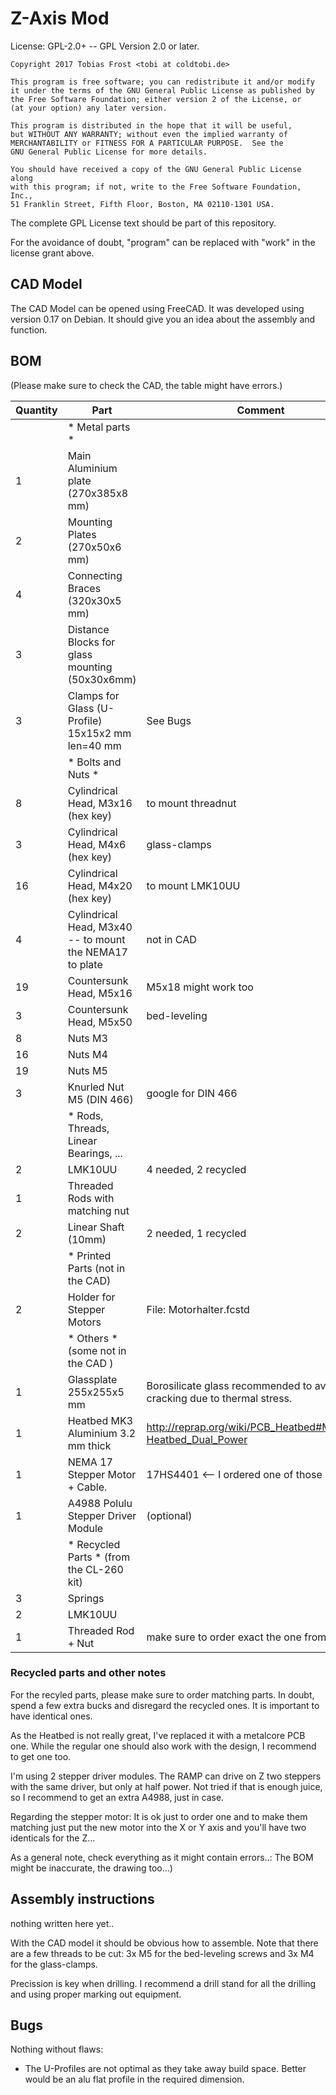 # Z-Axis Mod #

License: GPL-2.0+ -- GPL Version 2.0 or later.

    Copyright 2017 Tobias Frost <tobi at coldtobi.de>

    This program is free software; you can redistribute it and/or modify
    it under the terms of the GNU General Public License as published by
    the Free Software Foundation; either version 2 of the License, or
    (at your option) any later version.

    This program is distributed in the hope that it will be useful,
    but WITHOUT ANY WARRANTY; without even the implied warranty of
    MERCHANTABILITY or FITNESS FOR A PARTICULAR PURPOSE.  See the
    GNU General Public License for more details.

    You should have received a copy of the GNU General Public License along
    with this program; if not, write to the Free Software Foundation, Inc.,
    51 Franklin Street, Fifth Floor, Boston, MA 02110-1301 USA.

The complete GPL License text should be part of this repository.

For the avoidance of doubt, "program" can be replaced with "work" in
the license grant above.

## CAD Model ##

The CAD Model can be opened using FreeCAD. It was developed using version 0.17
on Debian. It should give you an idea about the assembly and function.

## BOM ##

(Please make sure to check the CAD, the table might have errors.)

Quantity | Part                                                       | Comment
---------|------------------------------------------------------------|-------
         | * Metal parts *                                            |
       1 | Main Aluminium plate (270x385x8 mm)                        |
       2 | Mounting Plates (270x50x6 mm)                              |
       4 | Connecting Braces (320x30x5 mm)                            |
       3 | Distance Blocks for glass mounting (50x30x6mm)             |
       3 | Clamps for Glass (U-Profile) 15x15x2 mm len=40 mm          | See Bugs
         | * Bolts and Nuts *                                         |
       8 | Cylindrical Head, M3x16 (hex key)                          | to mount threadnut
       3 | Cylindrical Head, M4x6 (hex key)                           | glass-clamps
      16 | Cylindrical Head, M4x20 (hex key)                          | to mount LMK10UU
       4 | Cylindrical Head, M3x40 -- to mount the NEMA17 to plate    | not in CAD
      19 | Countersunk Head, M5x16                                    | M5x18 might work too
       3 | Countersunk Head, M5x50                                    | bed-leveling
       8 | Nuts M3                                                    |
      16 | Nuts M4                                                    |
      19 | Nuts M5                                                    |
       3 | Knurled Nut M5 (DIN 466)                                   | google for DIN 466
         | * Rods, Threads, Linear Bearings, ...                      |
       2 | LMK10UU                                                    | 4 needed, 2 recycled
       1 | Threaded Rods with matching nut                            |
       2 | Linear Shaft (10mm)                                        | 2 needed, 1 recycled
         | * Printed Parts (not in the CAD)                           |
       2 | Holder for Stepper Motors                                  | File: Motorhalter.fcstd
         | * Others * (some not in the CAD )                          |
       1 | Glassplate 255x255x5 mm                                    | Borosilicate glass recommended to avoid cracking due to thermal stress. 
       1 | Heatbed MK3 Aluminium 3.2 mm thick                         | http://reprap.org/wiki/PCB_Heatbed#MK3_ALU-Heatbed_Dual_Power
       1 | NEMA 17 Stepper Motor + Cable.                             | 17HS4401 <-- I ordered one of those
       1 | A4988 Polulu Stepper Driver Module                         | (optional)
         | * Recycled Parts * (from the CL-260 kit)                   |
       3 | Springs                                                    |
       2 | LMK10UU                                                    |
       1 | Threaded Rod + Nut                                         | make sure to order exact the one from the kit!

### Recycled parts and other notes ###

For the recyled parts, please make sure to order matching parts. In doubt,
spend a few extra bucks and disregard the recycled ones. It is important to
have identical ones.

As the Heatbed is not really great, I've replaced it with a metalcore PCB one.
While the regular one should also work with the design, I recommend to get one
too.

I'm using 2 stepper driver modules. The RAMP can drive on Z two steppers with
the same driver, but only at half power. Not tried if that is enough juice, so
I recommend to get an extra A4988, just in case.

Regarding the stepper motor: It is ok just to order one and to make them
matching just put the new motor into the X or Y axis and you'll have two
identicals for the Z...

As a general note, check everything as it might contain errors..:
The BOM might be inaccurate, the drawing too...)

## Assembly instructions ##

nothing written here yet..

With the CAD model it should be obvious how to assemble. Note that there are a few threads
to be cut: 3x M5 for the bed-leveling screws and 3x M4 for the glass-clamps.

Precission is key when drilling. I recommend a drill stand for all the drilling
and using proper marking out equipment.

## Bugs ##

Nothing without flaws:
- The U-Profiles are not optimal as they take away build space. Better would be an alu flat profile
  in the required dimension.
